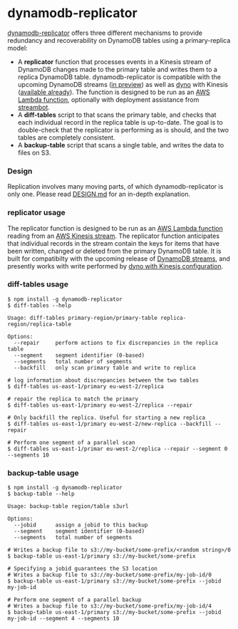 # dynamodb-replicator

[dynamodb-replicator](https://github.com/mapbox/dynamodb-replicator) offers three different mechanisms to provide redundancy and recoverability on DynamoDB tables using a primary-replica model:

- A **replicator** function that processes events in a Kinesis stream of DynamoDB changes made to the primary table and writes them to a replica DynamoDB table. dynamodb-replicator is compatible with the upcoming DynamoDB streams ([in preview](http://dynamodb-preview.s3-website-us-west-2.amazonaws.com/docs/streams-dg/About.html)) as well as [dyno](https://github.com/mapbox/dyno) with Kinesis ([available already](https://github.com/mapbox/dyno#multi--kinesisconfig)). The function is designed to be run as an [AWS Lambda function](http://aws.amazon.com/documentation/lambda/), optionally with deployment assistance from [streambot](https://github.com/mapbox/streambot).
- A **diff-tables** script to that scans the primary table, and checks that each individual record in the replica table is up-to-date. The goal is to double-check that the replicator is performing as is should, and the two tables are completely consistent.
- A **backup-table** script that scans a single table, and writes the data to files on S3.

### Design

Replication involves many moving parts, of which dynamodb-replicator is only one. Please read [DESIGN.md](https://github.com/mapbox/dynamodb-replicator/blob/master/DESIGN.md) for an in-depth explanation.

### replicator usage

The replicator function is designed to be run as an [AWS Lambda function](http://aws.amazon.com/documentation/lambda/) reading from an [AWS Kinesis stream](http://aws.amazon.com/documentation/kinesis/). The replicator function anticipates that individual records in the stream contain the keys for items that have been written, changed or deleted from the primary DynamoDB table. It is built for compatibilty with the upcoming release of [DynamoDB streams](http://dynamodb-preview.s3-website-us-west-2.amazonaws.com/docs/streams-dg/About.html), and presently works with write performed by [dyno with Kinesis configuration](https://github.com/mapbox/dyno#multi--kinesisconfig).

### diff-tables usage

```
$ npm install -g dynamodb-replicator
$ diff-tables --help

Usage: diff-tables primary-region/primary-table replica-region/replica-table

Options:
  --repair     perform actions to fix discrepancies in the replica table
  --segment    segment identifier (0-based)
  --segments   total number of segments
  --backfill   only scan primary table and write to replica

# log information about discrepancies between the two tables
$ diff-tables us-east-1/primary eu-west-2/replica

# repair the replica to match the primary
$ diff-tables us-east-1/primary eu-west-2/replica --repair

# Only backfill the replica. Useful for starting a new replica
$ diff-tables us-east-1/primary eu-west-2/new-replica --backfill --repair

# Perform one segment of a parallel scan
$ diff-tables us-east-1/primar eu-west-2/replica --repair --segment 0 --segments 10
```

### backup-table usage

```
$ npm install -g dynamodb-replicator
$ backup-table --help

Usage: backup-table region/table s3url

Options:
  --jobid      assign a jobid to this backup
  --segment    segment identifier (0-based)
  --segments   total number of segments

# Writes a backup file to s3://my-bucket/some-prefix/<random string>/0
$ backup-table us-east-1/primary s3://my-bucket/some-prefix

# Specifying a jobid guarantees the S3 location
# Writes a backup file to s3://my-bucket/some-prefix/my-job-id/0
$ backup-table us-east-1/primary s3://my-bucket/some-prefix --jobid my-job-id

# Perform one segment of a parallel backup
# Writes a backup file to s3://my-bucket/some-prefix/my-job-id/4
$ backup-table us-east-1/primary s3://my-bucket/some-prefix --jobid my-job-id --segment 4 --segments 10
```
